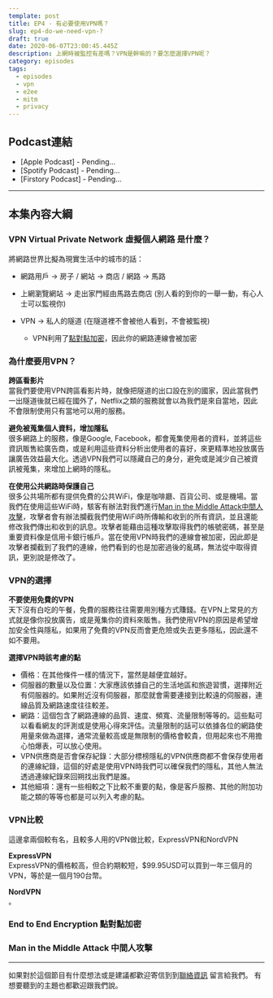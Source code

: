 ```yaml
---
template: post
title: EP4 - 有必要使用VPN嗎？
slug: ep4-do-we-need-vpn-?
draft: true
date: 2020-06-07T23:00:45.445Z
description: 上網時被監控有差嗎？VPN是幹嘛的？要怎麼選擇VPN呢？
category: episodes
tags:
  - episodes
  - vpn
  - e2ee
  - mitm
  - privacy
---
```

## Podcast連結

* \[Apple Podcast] - Pending...
* \[Spotify Podcast] - Pending...
* \[Firstory Podcast] - Pending...

- - -

## 本集內容大綱

### VPN Virtual Private Network 虛擬個人網路 是什麼？

將網路世界比擬為現實生活中的城市的話：

* 網路用戶 → 房子  /  網站 → 商店  /  網路 → 馬路
* 上網瀏覽網站 → 走出家門經由馬路去商店  (別人看的到你的一舉一動，有心人士可以監視你)
* VPN → 私人的隧道 (在隧道裡不會被他人看到，不會被監視)

  * VPN利用了[點對點加密](#End-to-End-Encryption-點對點加密)，因此你的網路連線會被加密

### 為什麼要用VPN？

**跨區看影片**  \
當我們要使用VPN跨區看影片時，就像把隧道的出口設在別的國家，因此當我們一出隧道後就已經在國外了，Netflix之類的服務就會以為我們是來自當地，因此不會限制使用只有當地可以用的服務。

**避免被蒐集個人資料，增加隱私** \
很多網路上的服務，像是Google, Facebook，都會蒐集使用者的資料，並將這些資訊販售給廣告商，或是利用這些資料分析出使用者的喜好，來更精準地投放廣告讓廣告效益最大化。透過VPN我們可以隱藏自己的身分，避免或是減少自己被資訊被蒐集，來增加上網時的隱私。

**在使用公共網路時保護自己**\
很多公共場所都有提供免費的公共WiFi，像是咖啡廳、百貨公司、或是機場。當我們在使用這些WiFi時，駭客有辦法對我們進行[Man in the Middle Attack中間人攻擊](#Man-in-the-Middle-Attack-中間人攻擊)，攻擊者會有辦法攔截我們使用WiFi時所傳輸和收到的所有資訊，並且還能修改我們傳出和收到的訊息。攻擊者能藉由這種攻擊取得我們的帳號密碼，甚至是重要資料像是信用卡銀行帳戶。當在使用VPN時我們的連線會被加密，因此即是攻擊者攔截到了我們的連線，他們看到的也是加密過後的亂碼，無法從中取得資訊，更別說是修改了。

### VPN的選擇

**不要使用免費的VPN**\
天下沒有白吃的午餐，免費的服務往往需要用別種方式賺錢。在VPN上常見的方式就是像你投放廣告，或是蒐集你的資料來販售。我們使用VPN的原因是希望增加安全性與隱私，如果用了免費的VPN反而會更危險或失去更多隱私，因此還不如不要用。

**選擇VPN時該考慮的點**

* 價格：在其他條件一樣的情況下，當然是越便宜越好。
* 伺服器的數量以及位置：大家應該依據自己的生活地區和旅遊習慣，選擇附近有伺服器的。如果附近沒有伺服器，那麼就會需要連接到比較遠的伺服器，連線品質及網路速度往往較差。
* 網路：這個包含了網路連線的品質、速度、頻寬、流量限制等等的。這些點可以看看網友的評測或是使用心得來評估。流量限制的話可以依據各位的網路使用量來做為選擇，通常流量較高或是無限制的價格會較貴，但用起來也不用擔心怕爆表，可以放心使用。
* VPN供應商是否會保存紀錄：大部分標榜隱私的VPN供應商都不會保存使用者的連線紀錄，這個的好處是使用VPN時我們可以確保我們的隱私，其他人無法透過連線紀錄來回朔找出我們是誰。
* 其他細項：還有一些相較之下比較不重要的點，像是客戶服務、其他的附加功能之類的等等也都是可以列入考慮的點。

### VPN比較

這邊拿兩個較有名，且較多人用的VPN做比較，ExpressVPN和NordVPN

**ExpressVPN**\
ExpressVPN的價格較高，但合約期較短，$99.95USD可以買到一年三個月的VPN，等於是一個月190台幣。

**NordVPN**\
。

### End to End Encryption 點對點加密

### Man in the Middle Attack 中間人攻擊

- - -

如果對於這個節目有什麼想法或是建議都歡迎寄信到到[聯絡資訊](/pages/contacts) 留言給我們。 有想要聽到的主題也都歡迎跟我們說。